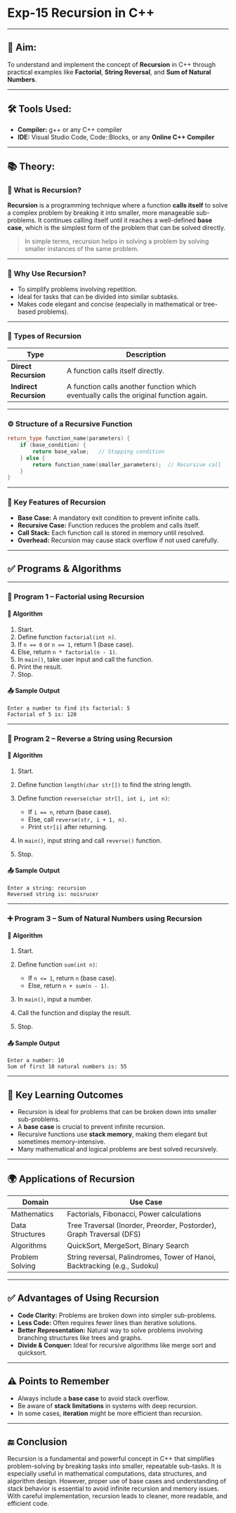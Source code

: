 # Exp-15 Recursion in C++ 

---

## 🎯 **Aim:**

To understand and implement the concept of **Recursion** in C++ through practical examples like **Factorial**, **String Reversal**, and **Sum of Natural Numbers**.

---

## 🛠️ **Tools Used:**

* **Compiler:** g++ or any C++ compiler
* **IDE:** Visual Studio Code, Code::Blocks, or any **Online C++ Compiler**

---

## 📚 **Theory:**

### 🔄 What is Recursion?

**Recursion** is a programming technique where a function **calls itself** to solve a complex problem by breaking it into smaller, more manageable sub-problems. It continues calling itself until it reaches a well-defined **base case**, which is the simplest form of the problem that can be solved directly.

> In simple terms, recursion helps in solving a problem by solving smaller instances of the same problem.

---

### 🧠 Why Use Recursion?

* To simplify problems involving repetition.
* Ideal for tasks that can be divided into similar subtasks.
* Makes code elegant and concise (especially in mathematical or tree-based problems).

---

### 📌 Types of Recursion

| Type                   | Description                                                                           |
| ---------------------- | ------------------------------------------------------------------------------------- |
| **Direct Recursion**   | A function calls itself directly.                                                     |
| **Indirect Recursion** | A function calls another function which eventually calls the original function again. |

---

### ⚙️ Structure of a Recursive Function

```cpp
return_type function_name(parameters) {
    if (base_condition) {
        return base_value;   // Stopping condition
    } else {
        return function_name(smaller_parameters);  // Recursive call
    }
}
```

---

### 🧵 Key Features of Recursion

* **Base Case:** A mandatory exit condition to prevent infinite calls.
* **Recursive Case:** Function reduces the problem and calls itself.
* **Call Stack:** Each function call is stored in memory until resolved.
* **Overhead:** Recursion may cause stack overflow if not used carefully.

---

## ✅ Programs & Algorithms

---

### 🔢 **Program 1 – Factorial using Recursion**

#### 📘 Algorithm

1. Start.
2. Define function `factorial(int n)`.
3. If `n == 0` or `n == 1`, return 1 (base case).
4. Else, return `n * factorial(n - 1)`.
5. In `main()`, take user input and call the function.
6. Print the result.
7. Stop.

#### 📤 Sample Output

```
Enter a number to find its factorial: 5
Factorial of 5 is: 120
```

---

### 🔄 **Program 2 – Reverse a String using Recursion**

#### 📘 Algorithm

1. Start.
2. Define function `length(char str[])` to find the string length.
3. Define function `reverse(char str[], int i, int n)`:

   * If `i == n`, return (base case).
   * Else, call `reverse(str, i + 1, n)`.
   * Print `str[i]` after returning.
4. In `main()`, input string and call `reverse()` function.
5. Stop.

#### 📤 Sample Output

```
Enter a string: recursion
Reversed string is: noisrucer
```

---

### ➕ **Program 3 – Sum of Natural Numbers using Recursion**

#### 📘 Algorithm

1. Start.
2. Define function `sum(int n)`:

   * If `n <= 1`, return `n` (base case).
   * Else, return `n + sum(n - 1)`.
3. In `main()`, input a number.
4. Call the function and display the result.
5. Stop.

#### 📤 Sample Output

```
Enter a number: 10
Sum of first 10 natural numbers is: 55
```

---

## 📝 Key Learning Outcomes

* Recursion is ideal for problems that can be broken down into smaller sub-problems.
* A **base case** is crucial to prevent infinite recursion.
* Recursive functions use **stack memory**, making them elegant but sometimes memory-intensive.
* Many mathematical and logical problems are best solved recursively.

---

## 🌍 Applications of Recursion

| Domain          | Use Case                                                                  |
| --------------- | ------------------------------------------------------------------------- |
| Mathematics     | Factorials, Fibonacci, Power calculations                                 |
| Data Structures | Tree Traversal (Inorder, Preorder, Postorder), Graph Traversal (DFS)      |
| Algorithms      | QuickSort, MergeSort, Binary Search                                       |
| Problem Solving | String reversal, Palindromes, Tower of Hanoi, Backtracking (e.g., Sudoku) |

---

## ✅ Advantages of Using Recursion

* **Code Clarity:** Problems are broken down into simpler sub-problems.
* **Less Code:** Often requires fewer lines than iterative solutions.
* **Better Representation:** Natural way to solve problems involving branching structures like trees and graphs.
* **Divide & Conquer:** Ideal for recursive algorithms like merge sort and quicksort.

---

## ⚠️ Points to Remember

* Always include a **base case** to avoid stack overflow.
* Be aware of **stack limitations** in systems with deep recursion.
* In some cases, **iteration** might be more efficient than recursion.

---
## 🔚 Conclusion

Recursion is a fundamental and powerful concept in C++ that simplifies problem-solving by breaking tasks into smaller, repeatable sub-tasks. It is especially useful in mathematical computations, data structures, and algorithm design. However, proper use of base cases and understanding of stack behavior is essential to avoid infinite recursion and memory issues. With careful implementation, recursion leads to cleaner, more readable, and efficient code.
